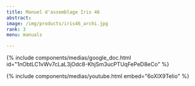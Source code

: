 ```yaml
---
title: Manuel d'assemblage Iris 46
abstract: 
image: /img/products/iris46_archi.jpg
rank: 3
menu: manuals

---
```


{% include components/medias/google_doc.html id="1nObtLC1vWv7cLaL3jOdc8-KhjSm3ucPTUqFePeD8eCo" %}

{% include components/medias/youtube.html  embed="6oXlX9TeIio" %}
